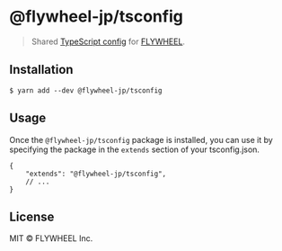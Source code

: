 # @flywheel-jp/tsconfig

> Shared [TypeScript config](https://www.typescriptlang.org/docs/handbook/tsconfig-json.html) for [FLYWHEEL](https://flywheel.jp/).

## Installation

```
$ yarn add --dev @flywheel-jp/tsconfig
```

## Usage

Once the `@flywheel-jp/tsconfig` package is installed, you can use it by specifying the package in the `extends` section of your tsconfig.json.

```jsonc
{
    "extends": "@flywheel-jp/tsconfig",
    // ...
}
```

## License

MIT © FLYWHEEL Inc.
